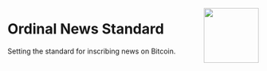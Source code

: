 <img src="https://user-images.githubusercontent.com/9038904/221926189-ef86fc45-d2cc-47fa-9fd3-cdc98674bc50.png"
     align="right" width="110"/>

# Ordinal News Standard

Setting the standard for inscribing news on Bitcoin.
